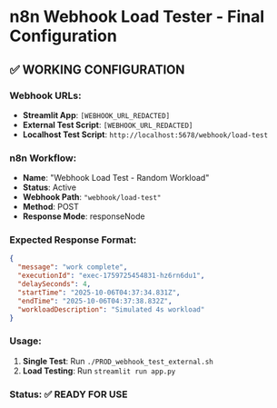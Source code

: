 # n8n Webhook Load Tester - Final Configuration

## ✅ WORKING CONFIGURATION

### Webhook URLs:
- **Streamlit App**: `[WEBHOOK_URL_REDACTED]`
- **External Test Script**: `[WEBHOOK_URL_REDACTED]`
- **Localhost Test Script**: `http://localhost:5678/webhook/load-test`

### n8n Workflow:
- **Name**: "Webhook Load Test - Random Workload"
- **Status**: Active
- **Webhook Path**: `"webhook/load-test"`
- **Method**: POST
- **Response Mode**: responseNode

### Expected Response Format:
```json
{
  "message": "work complete",
  "executionId": "exec-1759725454831-hz6rn6du1",
  "delaySeconds": 4,
  "startTime": "2025-10-06T04:37:34.831Z",
  "endTime": "2025-10-06T04:37:38.832Z",
  "workloadDescription": "Simulated 4s workload"
}
```

### Usage:
1. **Single Test**: Run `./PROD_webhook_test_external.sh`
2. **Load Testing**: Run `streamlit run app.py`

### Status: ✅ READY FOR USE
